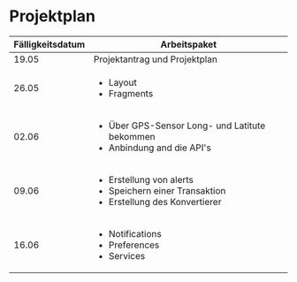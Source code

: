 # Projektplan

| Fälligkeitsdatum | Arbeitspaket |
| - | - |
| 19.05 | Projektantrag und Projektplan |
| 26.05 | <ul><li>Layout</li><li>Fragments</li></ul> |
| 02.06 | <ul><li>Über GPS-Sensor Long- und Latitute bekommen</li><li>Anbindung and die API's</li></ul> |
| 09.06 | <ul><li>Erstellung von alerts</li><li>Speichern einer Transaktion</li><li>Erstellung des Konvertierer</li></ul> |
| 16.06 | <ul><li>Notifications</li><li>Preferences</li><li>Services</li></ul> |
